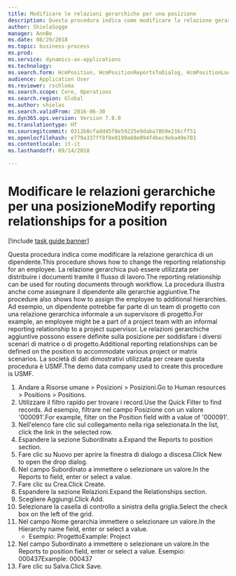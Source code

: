 ```yaml
--- 
title: Modificare le relazioni gerarchiche per una posizione
description: Questa procedura indica come modificare la relazione gerarchica di un dipendente.
author: ShielaSogge
manager: AnnBe
ms.date: 08/29/2018
ms.topic: business-process
ms.prod: 
ms.service: dynamics-ax-applications
ms.technology: 
ms.search.form: HcmPosition, HcmPositionReportsToDialog, HcmPositionLookup
audience: Application User
ms.reviewer: rschloma
ms.search.scope: Core, Operations
ms.search.region: Global
ms.author: shielas
ms.search.validFrom: 2016-06-30
ms.dyn365.ops.version: Version 7.0.0
ms.translationtype: HT
ms.sourcegitcommit: 0312b8cfadd45f8e59225e9daba78b9e216cff51
ms.openlocfilehash: e779a337ff8f8e0199a60e094f4bec9eba49e701
ms.contentlocale: it-it
ms.lasthandoff: 09/14/2018

---
```

# <a name="modify-reporting-relationships-for-a-position"></a><span data-ttu-id="bd84e-103">Modificare le relazioni gerarchiche per una posizione</span><span class="sxs-lookup"><span data-stu-id="bd84e-103">Modify reporting relationships for a position</span></span>

[!include [task guide banner](../../includes/task-guide-banner.md)]

<span data-ttu-id="bd84e-104">Questa procedura indica come modificare la relazione gerarchica di un dipendente.</span><span class="sxs-lookup"><span data-stu-id="bd84e-104">This procedure shows how to change the reporting relationship for an employee.</span></span> <span data-ttu-id="bd84e-105">La relazione gerarchica può essere utilizzata per distribuire i documenti tramite il flusso di lavoro.</span><span class="sxs-lookup"><span data-stu-id="bd84e-105">The reporting relationship can be used for routing documents through workflow.</span></span> <span data-ttu-id="bd84e-106">La procedura illustra anche come assegnare il dipendente alle gerarchie aggiuntive.</span><span class="sxs-lookup"><span data-stu-id="bd84e-106">The procedure also shows how to assign the employee to additional hierarchies.</span></span> <span data-ttu-id="bd84e-107">Ad esempio, un dipendente potrebbe far parte di un team di progetto con una relazione gerarchica informale a un supervisore di progetto.</span><span class="sxs-lookup"><span data-stu-id="bd84e-107">For example, an employee might be a part of a project team with an informal reporting relationship to a project supervisor.</span></span> <span data-ttu-id="bd84e-108">Le relazioni gerarchiche aggiuntive possono essere definite sulla posizione per soddisfare i diversi scenari di matrice o di progetto.</span><span class="sxs-lookup"><span data-stu-id="bd84e-108">Additional reporting relationships can be defined on the position to accommodate various project or matrix scenarios.</span></span> <span data-ttu-id="bd84e-109">La società di dati dimostrativi utilizzata per creare questa procedura è USMF.</span><span class="sxs-lookup"><span data-stu-id="bd84e-109">The demo data company used to create this procedure is USMF.</span></span>

1. <span data-ttu-id="bd84e-110">Andare a Risorse umane > Posizioni > Posizioni.</span><span class="sxs-lookup"><span data-stu-id="bd84e-110">Go to Human resources > Positions > Positions.</span></span>
2. <span data-ttu-id="bd84e-111">Utilizzare il filtro rapido per trovare i record.</span><span class="sxs-lookup"><span data-stu-id="bd84e-111">Use the Quick Filter to find records.</span></span> <span data-ttu-id="bd84e-112">Ad esempio, filtrare nel campo Posizione con un valore '000091'.</span><span class="sxs-lookup"><span data-stu-id="bd84e-112">For example, filter on the Position field with a value of '000091'.</span></span>
3. <span data-ttu-id="bd84e-113">Nell'elenco fare clic sul collegamento nella riga selezionata.</span><span class="sxs-lookup"><span data-stu-id="bd84e-113">In the list, click the link in the selected row.</span></span>
4. <span data-ttu-id="bd84e-114">Espandere la sezione Subordinato a.</span><span class="sxs-lookup"><span data-stu-id="bd84e-114">Expand the Reports to position section.</span></span>
5. <span data-ttu-id="bd84e-115">Fare clic su Nuovo per aprire la finestra di dialogo a discesa.</span><span class="sxs-lookup"><span data-stu-id="bd84e-115">Click New to open the drop dialog.</span></span>
6. <span data-ttu-id="bd84e-116">Nel campo Subordinato a immettere o selezionare un valore.</span><span class="sxs-lookup"><span data-stu-id="bd84e-116">In the Reports to field, enter or select a value.</span></span>
7. <span data-ttu-id="bd84e-117">Fare clic su Crea.</span><span class="sxs-lookup"><span data-stu-id="bd84e-117">Click Create.</span></span>
8. <span data-ttu-id="bd84e-118">Espandere la sezione Relazioni.</span><span class="sxs-lookup"><span data-stu-id="bd84e-118">Expand the Relationships section.</span></span>
9. <span data-ttu-id="bd84e-119">Scegliere Aggiungi.</span><span class="sxs-lookup"><span data-stu-id="bd84e-119">Click Add.</span></span>
10. <span data-ttu-id="bd84e-120">Selezionare la casella di controllo a sinistra della griglia.</span><span class="sxs-lookup"><span data-stu-id="bd84e-120">Select the check box on the left of the grid.</span></span>
11. <span data-ttu-id="bd84e-121">Nel campo Nome gerarchia immettere o selezionare un valore.</span><span class="sxs-lookup"><span data-stu-id="bd84e-121">In the Hierarchy name field, enter or select a value.</span></span>
    * <span data-ttu-id="bd84e-122">Esempio: Progetto</span><span class="sxs-lookup"><span data-stu-id="bd84e-122">Example: Project</span></span>  
12. <span data-ttu-id="bd84e-123">Nel campo Subordinato a immettere o selezionare un valore.</span><span class="sxs-lookup"><span data-stu-id="bd84e-123">In the Reports to position field, enter or select a value.</span></span>  <span data-ttu-id="bd84e-124">Esempio: 000437</span><span class="sxs-lookup"><span data-stu-id="bd84e-124">Example:  000437</span></span>
13. <span data-ttu-id="bd84e-125">Fare clic su Salva.</span><span class="sxs-lookup"><span data-stu-id="bd84e-125">Click Save.</span></span>



